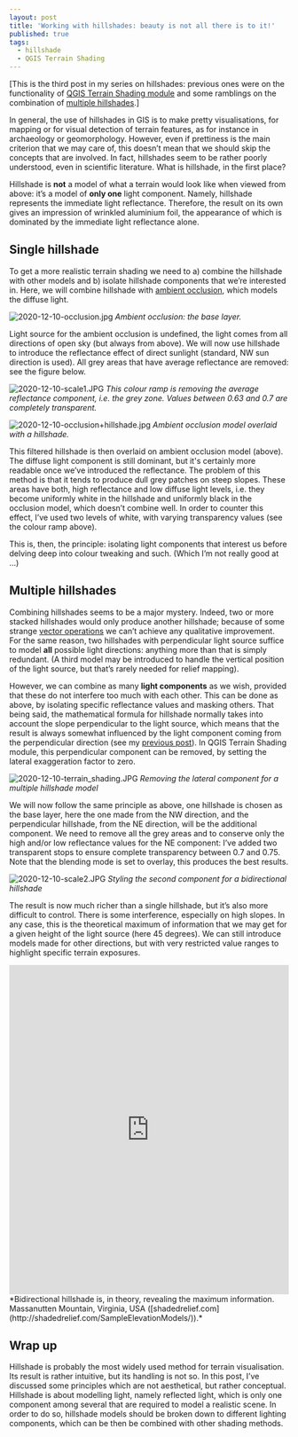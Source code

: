 ```yaml
---
layout: post
title: 'Working with hillshades: beauty is not all there is to it!'
published: true
tags:
  - hillshade
  - QGIS Terrain Shading
---
```


[This is the third post in my series on hillshades: previous ones were on the functionality of [QGIS Terrain Shading module](https://landscapearchaeology.org/2020/hillshade/) and some ramblings on the combination of [multiple hillshades](https://landscapearchaeology.org/2018/lidar-hillshade/).]

In general, the use of hillshades in GIS is to make pretty visualisations, for mapping or for visual detection of terrain features, as for instance in archaeology or geomorphology. However, even if prettiness is the main criterion that we may care of, this doesn’t mean that we should skip the concepts that are involved. In fact, hillshades seem to be rather poorly understood, even in scientific literature. What is hillshade, in the first place?

Hillshade is **not** a model of what a terrain would look like when viewed from above: it’s a model of **only one** light component. Namely, hillshade represents the immediate light reflectance. Therefore, the result on its own gives an impression of wrinkled aluminium foil, the appearance of which is dominated by the immediate light reflectance alone.  

## Single hillshade
To get a more realistic terrain shading we need to a) combine the hillshade with other models and b) isolate hillshade components that we’re interested in. Here, we will combine hillshade with [ambient occlusion](https://landscapearchaeology.org/2020/ambient-occlusion/), which models the diffuse light. 

![2020-12-10-occlusion.jpg]({{site.baseurl}}/figures/2020-12-10-occlusion.jpg)
*Ambient occlusion: the base layer.*

Light source for the ambient occlusion is undefined, the light comes from all directions of open sky (but always from above). We will now use hillshade to introduce the reflectance effect of direct sunlight (standard, NW sun direction is used). All grey areas that have average reflectance are removed: see the figure below. 
 
![2020-12-10-scale1.JPG]({{site.baseurl}}/figures/2020-12-10-scale1.JPG)
*This colour ramp is removing the average reflectance component, i.e. the grey zone. Values between 0.63 and 0.7 are completely transparent.*

![2020-12-10-occlusion+hillshade.jpg]({{site.baseurl}}/figures/2020-12-10-occlusion+hillshade.jpg)
*Ambient occlusion model overlaid with a hillshade.*

This filtered hillshade is then overlaid on ambient occlusion model (above). The diffuse light component is still dominant, but it's certainly more readable once we’ve introduced the reflectance. The problem of this method is that it tends to produce dull grey patches on steep slopes. These areas have both, high reflectance and low diffuse light levels, i.e. they become uniformly white in the hillshade and uniformly black in the occlusion model, which doesn’t combine well. In order to counter this effect, I’ve used two levels of white, with varying transparency values (see the colour ramp above). 

This is, then, the principle: isolating light components that interest us before delving deep into colour tweaking and such. (Which I’m not really good at …) 

## Multiple hillshades
Combining hillshades seems to be a major mystery. Indeed, two or more stacked hillshades would only produce another hillshade; because of some strange [vector operations]( https://landscapearchaeology.org/2018/lidar-hillshade) we can’t achieve any qualitative improvement. For the same reason, two hillshades with perpendicular light source suffice to model **all** possible light directions: anything more than that is simply redundant. (A third model may be introduced to handle the vertical position of the light source, but that’s rarely needed for relief mapping). 

However, we can combine as many **light components** as we wish, provided that these do not interfere too much with each other. This can be done as above, by isolating specific reflectance values and masking others. That being said, the mathematical formula for hillshade normally takes into account the slope perpendicular to the light source, which means that the result is always somewhat influenced by the light component coming from the perpendicular direction (see my [previous post]( https://landscapearchaeology.org/2020/hillshade)). In QGIS Terrain Shading module, this perpendicular component can be removed, by setting the lateral exaggeration factor to zero. 

![2020-12-10-terrain_shading.JPG]({{site.baseurl}}/figures/2020-12-10-terrain_shading.JPG)
*Removing the lateral component for a multiple hillshade model* 
   
We will now follow the same principle as above, one hillshade is chosen as the base layer, here the one made from the NW direction, and the perpendicular hillshade, from the NE direction, will be the additional component. We need to remove all the grey areas and to conserve only the high and/or low reflectance values for the NE component: I’ve added two transparent stops to ensure complete transparency between 0.7 and 0.75. Note that the blending mode is set to overlay, this produces the best results. 

![2020-12-10-scale2.JPG]({{site.baseurl}}/figures/2020-12-10-scale2.JPG)
*Styling the second component for a bidirectional hillshade*

The result is now much richer than a single hillshade, but it’s also more difficult to control. There is some interference, especially on high slopes. In any case, this is the theoretical maximum of information that we may get for a given height of the light source (here 45 degrees). We can still introduce models made for other directions, but with very restricted value ranges to highlight specific terrain exposures. 
 
<iframe frameborder="0" class="juxtapose" width="100%" height="594" src="https://cdn.knightlab.com/libs/juxtapose/latest/embed/index.html?uid=bc46e784-394c-11eb-83c8-ebb5d6f907df"></iframe>
*Bidirectional hillshade is, in theory, revealing the maximum information. Massanutten Mountain, Virginia, USA ([shadedrelief.com](http://shadedrelief.com/SampleElevationModels/)).*

## Wrap up
Hillshade is probably the most widely used method for terrain visualisation. Its result is rather intuitive, but its handling is not so. In this post, I’ve discussed some principles which are not aesthetical, but rather conceptual. Hillshade is about modelling light, namely reflected light, which is only one component among several that are required to model a realistic scene. In order to do so, hillshade models should be broken down to different lighting components, which can be then be combined with other shading methods.  
